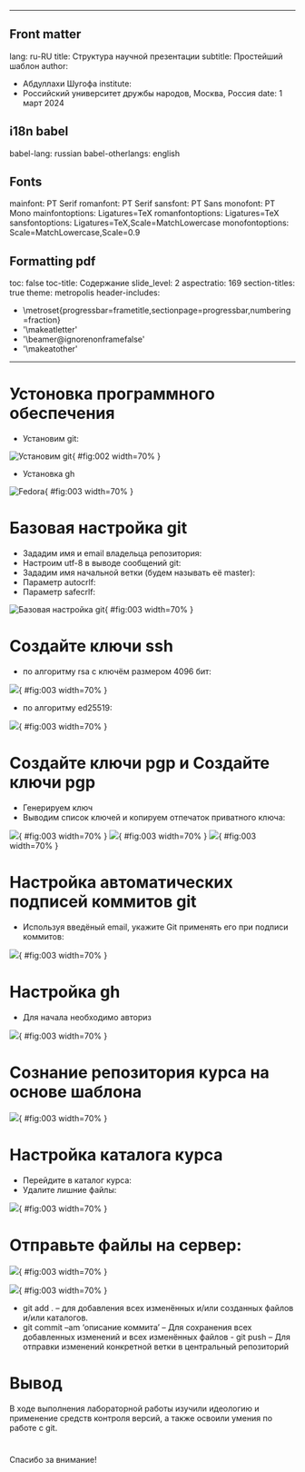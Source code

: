 

---
## Front matter
lang: ru-RU
title: Структура научной презентации
subtitle: Простейший шаблон
author:
  - Абдуллахи Шугофа
institute:
  - Российский университет дружбы народов, Москва, Россия
date: 1 март 2024

## i18n babel
babel-lang: russian
babel-otherlangs: english

## Fonts
mainfont: PT Serif
romanfont: PT Serif
sansfont: PT Sans
monofont: PT Mono
mainfontoptions: Ligatures=TeX
romanfontoptions: Ligatures=TeX
sansfontoptions: Ligatures=TeX,Scale=MatchLowercase
monofontoptions: Scale=MatchLowercase,Scale=0.9

## Formatting pdf
toc: false
toc-title: Содержание
slide_level: 2
aspectratio: 169
section-titles: true
theme: metropolis
header-includes:
 - \metroset{progressbar=frametitle,sectionpage=progressbar,numbering=fraction}
 - '\makeatletter'
 - '\beamer@ignorenonframefalse'
 - '\makeatother'
---

# Устоновка программного обеспечения

- Установим git:

![Установим git](image/1.jpg){ #fig:002 width=70% }

- Установка gh

![Fedora](image/3.jpg){ #fig:003 width=70% }

# Базовая настройка git

- Зададим имя и email владельца репозитория:
- Настроим utf-8 в выводе сообщений git:
- Зададим имя начальной ветки (будем называть её master):
- Параметр autocrlf:
- Параметр safecrlf:

![Базовая настройка git](image/4.jpg){	#fig:003 width=70% }

# Создайте ключи ssh

- по алгоритму rsa с ключём размером 4096 бит:

![ ](image/5.jpg){ #fig:003 width=70% }

- по алгоритму ed25519:

![ ](image/6.jpg){ #fig:003 width=70% }

# Создайте ключи pgp и Создайте ключи pgp

- Генерируем ключ
- Выводим список ключей и копируем отпечаток приватного ключа:

![ ](image/7.jpg){ #fig:003 width=70% }
![ ](image/8.jpg){ #fig:003 width=70% }
![ ](image/10.jpg){ #fig:003 width=70% }

# Настройка автоматических подписей коммитов git
- Используя введёный email, укажите Git применять его 
при подписи коммитов:

![ ](image/11.jpg){ #fig:003 width=70% }

# Настройка gh

- Для начала необходимо авториз

![ ](image/12.jpg){ #fig:003 width=70% }

# Сознание репозитория курса на основе шаблона

![ ](image/13.jpg){ #fig:003 width=70% }

# Настройка каталога курса

- Перейдите в каталог курса:
- Удалите лишние файлы:

![ ](image/14.jpg){ #fig:003 width=70% }

# Отправьте файлы на сервер:

![ ](image/15.jpg){ #fig:003 width=70% }

![ ](image/16.jpg){ #fig:003 width=70% }

- git add . – для добавления всех изменённых и/или созданных файлов и/или каталогов.
- git commit –am ‘описание коммита’ – Для сохранения всех добавленных изменений и всех изменённых файлов
- git push – Для отправки изменений конкретной ветки в центральный репозиторий

# Вывод

В ходе выполнения лабораторной работы изучили идеологию и применение средств контроля версий, а также  освоили умения по работе с git.
 
# 
Спасибо за внимание!
